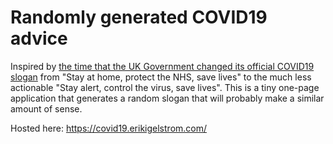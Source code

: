 # Randomly generated COVID19 advice

Inspired by [the time that the UK Government changed its official COVID19 slogan](https://www.bbc.co.uk/news/uk-52605819) from "Stay at home, protect the NHS, save lives" to the much less actionable "Stay alert, control the virus, save lives". This is a tiny one-page application that generates a random slogan that will probably make a similar amount of sense.

Hosted here: <https://covid19.erikigelstrom.com/>
